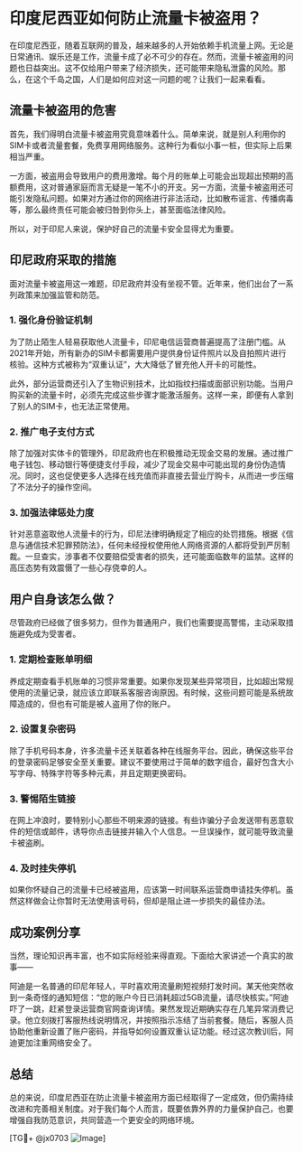 # 印度尼西亚如何防止流量卡被盗用？

在印度尼西亚，随着互联网的普及，越来越多的人开始依赖手机流量上网。无论是日常通讯、娱乐还是工作，流量卡成了必不可少的存在。然而，流量卡被盗用的问题也日益突出。这不仅给用户带来了经济损失，还可能带来隐私泄露的风险。那么，在这个千岛之国，人们是如何应对这一问题的呢？让我们一起来看看。

## 流量卡被盗用的危害

首先，我们得明白流量卡被盗用究竟意味着什么。简单来说，就是别人利用你的SIM卡或者流量套餐，免费享用网络服务。这种行为看似小事一桩，但实际上后果相当严重。

一方面，被盗用会导致用户的费用激增。每个月的账单上可能会出现超出预期的高额费用，这对普通家庭而言无疑是一笔不小的开支。另一方面，流量卡被盗用还可能引发隐私问题。如果对方通过你的网络进行非法活动，比如散布谣言、传播病毒等，那么最终责任可能会被归咎到你头上，甚至面临法律风险。

所以，对于印尼人来说，保护好自己的流量卡安全显得尤为重要。

## 印尼政府采取的措施

面对流量卡被盗用这一难题，印尼政府并没有坐视不管。近年来，他们出台了一系列政策来加强监管和防范。

### 1. 强化身份验证机制

为了防止陌生人轻易获取他人流量卡，印尼电信运营商普遍提高了注册门槛。从2021年开始，所有新办的SIM卡都需要用户提供身份证件照片以及自拍照片进行核验。这种方式被称为“双重认证”，大大降低了冒充他人开卡的可能性。

此外，部分运营商还引入了生物识别技术，比如指纹扫描或面部识别功能。当用户购买新的流量卡时，必须先完成这些步骤才能激活服务。这样一来，即便有人拿到了别人的SIM卡，也无法正常使用。

### 2. 推广电子支付方式

除了加强对实体卡的管理外，印尼政府也在积极推动无现金交易的发展。通过推广电子钱包、移动银行等便捷支付手段，减少了现金交易中可能出现的身份伪造情况。同时，这也促使更多人选择在线充值而非直接去营业厅购卡，从而进一步压缩了不法分子的操作空间。

### 3. 加强法律惩处力度

针对恶意盗取他人流量卡的行为，印尼法律明确规定了相应的处罚措施。根据《信息与通信技术犯罪预防法》，任何未经授权使用他人网络资源的人都将受到严厉制裁。一旦查实，涉事者不仅要赔偿受害者的损失，还可能面临数年的监禁。这样的高压态势有效震慑了一些心存侥幸的人。

## 用户自身该怎么做？

尽管政府已经做了很多努力，但作为普通用户，我们也需要提高警惕，主动采取措施避免成为受害者。

### 1. 定期检查账单明细

养成定期查看手机账单的习惯非常重要。如果你发现某些异常项目，比如超出常规使用的流量记录，就应该立即联系客服咨询原因。有时候，这些问题可能是系统故障造成的，但也有可能是被人盗用了你的账户。

### 2. 设置复杂密码

除了手机号码本身，许多流量卡还关联着各种在线服务平台。因此，确保这些平台的登录密码足够安全至关重要。建议不要使用过于简单的数字组合，最好包含大小写字母、特殊字符等多种元素，并且定期更换密码。

### 3. 警惕陌生链接

在网上冲浪时，要特别小心那些不明来源的链接。有些诈骗分子会发送带有恶意软件的短信或邮件，诱导你点击链接并输入个人信息。一旦误操作，就可能导致流量卡被盗刷。

### 4. 及时挂失停机

如果你怀疑自己的流量卡已经被盗用，应该第一时间联系运营商申请挂失停机。虽然这样做会让你暂时无法使用该号码，但却是阻止进一步损失的最佳办法。

## 成功案例分享

当然，理论知识再丰富，也不如实际经验来得直观。下面给大家讲述一个真实的故事——

阿迪是一名普通的印尼年轻人，平时喜欢用流量刷短视频打发时间。某天他突然收到一条奇怪的通知短信：“您的账户今日已消耗超过5GB流量，请尽快核实。”阿迪吓了一跳，赶紧登录运营商官网查询详情。果然发现近期确实存在几笔异常消费记录。他立刻拨打客服热线说明情况，并按照指示冻结了当前套餐。随后，客服人员协助他重新设置了账户密码，并指导如何设置双重认证功能。经过这次教训后，阿迪更加注重网络安全了。

## 总结

总的来说，印度尼西亚在防止流量卡被盗用方面已经取得了一定成效，但仍需持续改进和完善相关制度。对于我们每个人而言，既要依靠外界的力量保护自己，也要增强自我防范意识，共同营造一个更安全的网络环境。

[TG💪+ @jx0703 ![Image](https://github.com/user-attachments/assets/dbca1d08-cadb-493c-b0ec-ad6f7a83f270)]